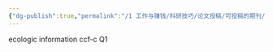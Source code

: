 ```yaml
---
{"dg-publish":true,"permalink":"/1 工作与赚钱/科研技巧/论文投稿/可投稿的期刊/","title":"可投稿的期刊"}
---
```



ecologic information ccf-c Q1